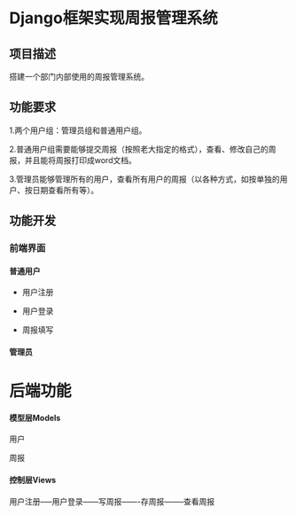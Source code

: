 # Django框架实现周报管理系统



## 项目描述

搭建一个部门内部使用的周报管理系统。



## 功能要求

1.两个用户组：管理员组和普通用户组。

2.普通用户组需要能够提交周报（按照老大指定的格式），查看、修改自己的周报，并且能将周报打印成word文档。

3.管理员能够管理所有的用户，查看所有用户的周报（以各种方式，如按单独的用户、按日期查看所有等）。



## 功能开发

### 前端界面

#### 普通用户

- 用户注册

- 用户登录

- 周报填写

  

#### 管理员

# 后端功能

#### 模型层Models

用户

周报



#### 控制层Views

用户注册—–用户登录——写周报——-存周报——–查看周报